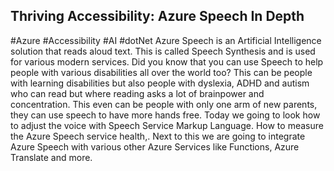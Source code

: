 ## Thriving Accessibility: Azure Speech In Depth ##
#Azure #Accessibility #AI #dotNet
Azure Speech is an Artificial Intelligence solution that reads aloud text. This is called Speech Synthesis and is used for various modern services.  Did you know that you can use Speech to help people with various disabilities all over the world too? This can be people with learning disabilities but also people with dyslexia, ADHD and autism who can read but where reading asks a lot of brainpower and concentration. This even can be people with only one arm of new parents, they can use speech to have more hands free.
Today we going to look how to adjust the voice with Speech Service Markup Language. How to measure the Azure Speech service health,. Next to this we are going to integrate Azure Speech with various other Azure Services like Functions, Azure Translate and more. 
